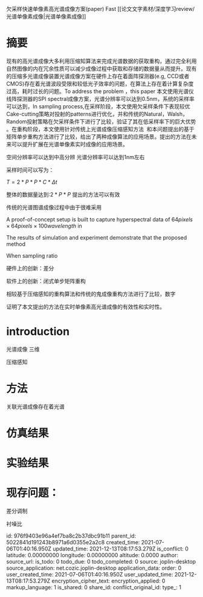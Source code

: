 欠采样快速单像素高光谱成像方案(paper) Fast
[[论文文字素材/深度学习review/光谱单像素成像|光谱单像素成像]]
# 摘要

现有的高光谱成像大多利用压缩知算法来完成光谱数据的获取重构，通过完全利用自然图像的内在冗余性质可以减少成像过程中获取和存储的数据量从而提升。现有的压缩多光谱成像装置光谱成像方案在硬件上存在着面阵探测器(e.g, CCD或者CMOS)存在着光谱波段受限和较低光子效率的问题，在算法上存在着计算复杂度过高，耗时过长的问题。To address the problem ，this paper 本文使用光谱仪线阵探测器的SPI spectral成像方案，光谱分辨率可以达到0.5nm，系统的采样率可以达到，In sampling process,在采样阶段，本文使用欠采样条件下表现较优Cake-cutting策略对投射的patterns进行优化，并和传统的Natural，Walsh，Random投射策略在欠采样条件下进行了比较，验证了其在低采样率下的巨大优势 。在重构阶段，本文使用针对传统上光谱成像压缩感知方法  和本问题提出的基于矩阵单步重构方法进行了比较，给出了两种成像算法的应用场景。提出的方法在未来可以提升扩展在光谱单像素实时成像的应用场景。

空间分辨率可以达到中高分辨
光谱分辨率可以达到1nm左右

采样时间可以写为：

$T=2*P*P*C*\Delta t$

整体的数据量达到:$2*P*P$
提出的方法可以有效

传统的光谱图谱成像过程中由于很难采用

A proof-of-concept setup is built to capture hyperspectral data of $64pixels \times 64pixels \times 100 wavelength$ in

The results of simulation and experiment demonstrate that the proposed method

When sampling ratio

硬件上的创新：差分

软件上的创新：闭式单步矩阵重构

相较基于压缩感知的重构算法和传统的鬼成像重构方法进行了比较，数字

证明了本文提出的方法在实时单像素高光谱成像的有效性和实时性。

# introduction

光谱成像 三维

压缩感知

# 方法

关联光谱成像存在着光谱

# 仿真结果

# 实验结果

# 现存问题：

差分调制

衬噪比

id: 976f9403e96a4ef7ba8c2b37dbc91b11
parent_id: 5022841d191243b8971a6d0355e2a2c8
created_time: 2021-07-06T01:40:16.950Z
updated_time: 2021-12-13T08:17:53.279Z
is_conflict: 0
latitude: 0.00000000
longitude: 0.00000000
altitude: 0.0000
author: 
source_url: 
is_todo: 0
todo_due: 0
todo_completed: 0
source: joplin-desktop
source_application: net.cozic.joplin-desktop
application_data: 
order: 0
user_created_time: 2021-07-06T01:40:16.950Z
user_updated_time: 2021-12-13T08:17:53.279Z
encryption_cipher_text: 
encryption_applied: 0
markup_language: 1
is_shared: 0
share_id: 
conflict_original_id: 
type_: 1
